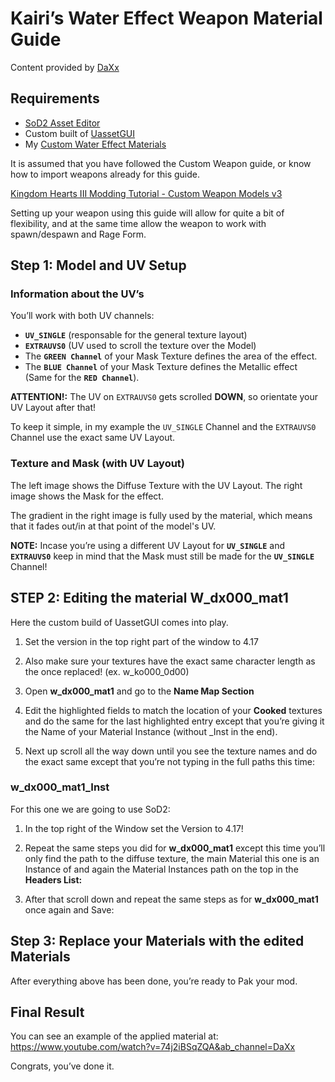 # Kairi’s Water Effect Weapon Material Guide
Content provided by [DaXx](https://www.youtube.com/@daxx2756)

## Requirements

- [SoD2 Asset Editor](https://www.mediafire.com/file/mwpc8cm0342o7ep/SoD2.zip/file)
- Custom built of [UassetGUI](https://www.mediafire.com/file/dayra532z63y5t6/UassetGUI.zip/file)
- My [Custom Water Effect Materials](https://www.mediafire.com/file/euieb6jscy3xj3z/Custom+Water+Mat.zip/file)


It is assumed that you have followed the Custom Weapon guide, or know how to import weapons already for this guide.

[Kingdom Hearts III Modding Tutorial - Custom Weapon Models v3](https://www.youtube.com/watch?v=y0gY-ZY-QU8&t=0s&ab_channel=dallin1016)

Setting up your weapon using this guide will allow for quite a bit of flexibility, and at the same time allow the weapon to work with spawn/despawn and Rage Form.

## Step 1: Model and UV Setup

### Information about the UV’s

You’ll work with both UV channels:

- **``UV_SINGLE``** (responsable for the general texture layout)
- **``EXTRAUVS0``** (UV used to scroll the texture over the Model)
- The **``GREEN Channel``** of your Mask Texture defines the area of the effect.
- The **``BLUE Channel``** of your Mask Texture defines the Metallic effect (Same for the **``RED Channel``**).

**ATTENTION!:** The UV on ``EXTRAUVS0`` gets scrolled **DOWN**, so orientate your UV Layout after that!

To keep it simple, in my example the ``UV_SINGLE`` Channel and the ``EXTRAUVS0`` Channel use the exact same UV Layout.

### Texture and Mask (with UV Layout)

<insert image>

The left image shows the Diffuse Texture with the UV Layout. The right image shows the Mask for the effect.

The gradient in the right image is fully used by the material, which means that it fades out/in at that point of the model's UV.

**NOTE:** Incase you’re using a different UV Layout for **``UV_SINGLE``** and **``EXTRAUVS0``** keep in mind that the Mask must still be made for the **``UV_SINGLE``** Channel!

## STEP 2: Editing the material W_dx000_mat1

Here the custom build of UassetGUI comes into play. 
1. Set the version in the top right part of the window to 4.17
1. Also make sure your textures have the exact same character length as the once replaced! (ex. w_ko000_0d00)
1. Open **w_dx000_mat1** and go to the **Name Map Section**
1. Edit the highlighted fields to match the location of your **Cooked** textures and do the same for the last highlighted entry except that you’re giving it the Name of your Material Instance (without \_Inst in the end).

    <insert image>

1. Next up scroll all the way down until you see the texture names and do the exact same except that you’re not typing in the full paths this time:

    <insert image>

### w_dx000_mat1_Inst

For this one we are going to use SoD2:

1. In the top right of the Window set the Version to 4.17!
1. Repeat the same steps you did for **w_dx000_mat1** except this time you’ll only find the path to the diffuse texture, the main Material this one is an Instance of and again the Material Instances path on the top in the **Headers List:**

    **<insert image>**

1. After that scroll down and repeat the same steps as for **w_dx000_mat1** once again and Save:

<insert image>

## Step 3: Replace your Materials with the edited Materials

After everything above has been done, you’re ready to Pak your mod.

## Final Result

<insert image>

You can see an example of the applied material at:
<https://www.youtube.com/watch?v=74j2iBSqZQA&ab_channel=DaXx>

Congrats, you’ve done it.